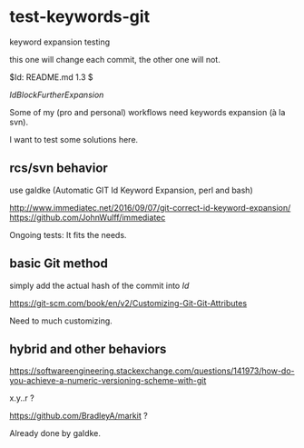 # test-keywords-git
keyword expansion testing

this one will change each commit, the other one will not.

$Id: README.md 1.3 $

$IdBlockFurtherExpansion$

Some of my (pro and personal) workflows need keywords expansion (à la svn). 

I want to test some solutions here.

## rcs/svn behavior

use gaIdke (Automatic GIT Id Keyword Expansion, perl and bash)

http://www.immediatec.net/2016/09/07/git-correct-id-keyword-expansion/
https://github.com/JohnWulff/immediatec

Ongoing tests: It fits the needs.

## basic Git method

simply add the actual hash of the commit into $Id$

https://git-scm.com/book/en/v2/Customizing-Git-Git-Attributes

Need to much customizing.

## hybrid and other behaviors

https://softwareengineering.stackexchange.com/questions/141973/how-do-you-achieve-a-numeric-versioning-scheme-with-git

x.y.<number of commits>.r<git-hash> ?

https://github.com/BradleyA/markit ?

Already done by gaIdke.

